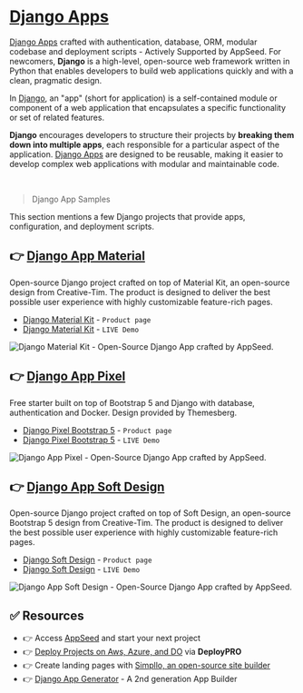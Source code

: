 # [Django Apps](https://appseed.us/apps/django/)

[Django Apps](https://appseed.us/apps/django/) crafted with authentication, database, ORM, modular codebase and deployment scripts - Actively Supported by AppSeed. For newcomers, **Django** is a high-level, open-source web framework written in Python that enables developers to build web applications quickly and with a clean, pragmatic design. 

In [Django](https://www.djangoproject.com/), an "app" (short for application) is a self-contained module or component of a web application that encapsulates a specific functionality or set of related features.

**Django** encourages developers to structure their projects by **breaking them down into multiple apps**, each responsible for a particular aspect of the application. [Django Apps](https://blog.appseed.us/apps-in-django-concept-and-samples/) are designed to be reusable, making it easier to develop complex web applications with modular and maintainable code.

<br />

> Django App Samples

This section mentions a few Django projects that provide apps, configuration, and deployment scripts.

## 👉 [Django App Material](https://appseed.us/product/material-kit/django/)

Open-source Django project crafted on top of Material Kit, an open-source design from Creative-Tim. The product is designed to deliver the best possible user experience with highly customizable feature-rich pages.

- [Django Material Kit](https://appseed.us/product/material-kit/django/) - `Product page`
- [Django Material Kit](https://django-material-kit.appseed-srv1.com/) - `LIVE Demo`

![Django Material Kit - Open-Source Django App crafted by AppSeed.](https://github-production-user-asset-6210df.s3.amazonaws.com/51070104/271758871-11ca6a9b-36ca-4b03-b842-c8e81a2dbf5b.jpg)

## 👉 [Django App Pixel](https://appseed.us/product/pixel-bootstrap/django/)

Free starter built on top of Bootstrap 5 and Django with database, authentication and Docker. Design provided by Themesberg. 

- [Django Pixel Bootstrap 5](https://appseed.us/product/pixel-bootstrap/django/) - `Product page`
- [Django Pixel Bootstrap 5](https://django-pixel-lite.appseed-srv1.com/) - `LIVE Demo`

![Django App Pixel - Open-Source Django App crafted by AppSeed.](https://github-production-user-asset-6210df.s3.amazonaws.com/51070104/271758873-b86127ea-7bb5-40d1-9147-1ce9ceb6cd08.jpg)

## 👉 [Django App Soft Design](https://appseed.us/product/soft-ui-design/django/)

Open-source Django project crafted on top of Soft Design, an open-source Bootstrap 5 design from Creative-Tim. 
The product is designed to deliver the best possible user experience with highly customizable feature-rich pages.

- [Django Soft Design](https://appseed.us/product/soft-ui-design/django/) - `Product page`
- [Django Soft Design](https://django-soft-ui-free.appseed-srv1.com/) - `LIVE Demo`

![Django App Soft Design - Open-Source Django App crafted by AppSeed.](https://github-production-user-asset-6210df.s3.amazonaws.com/51070104/271758875-afa21f6e-0e80-4913-b64d-d918a1d4e05e.jpg) 

## ✅ Resources 

- 👉 Access [AppSeed](https://appseed.us/) and start your next project
- 👉 [Deploy Projects on Aws, Azure, and DO](https://www.docs.deploypro.dev/) via **DeployPRO**
- 👉 Create landing pages with [Simpllo, an open-source site builder](https://www.simpllo.com/)
- 👉 [Django App Generator](https://app-generator.dev/django/) - A 2nd generation App Builder

